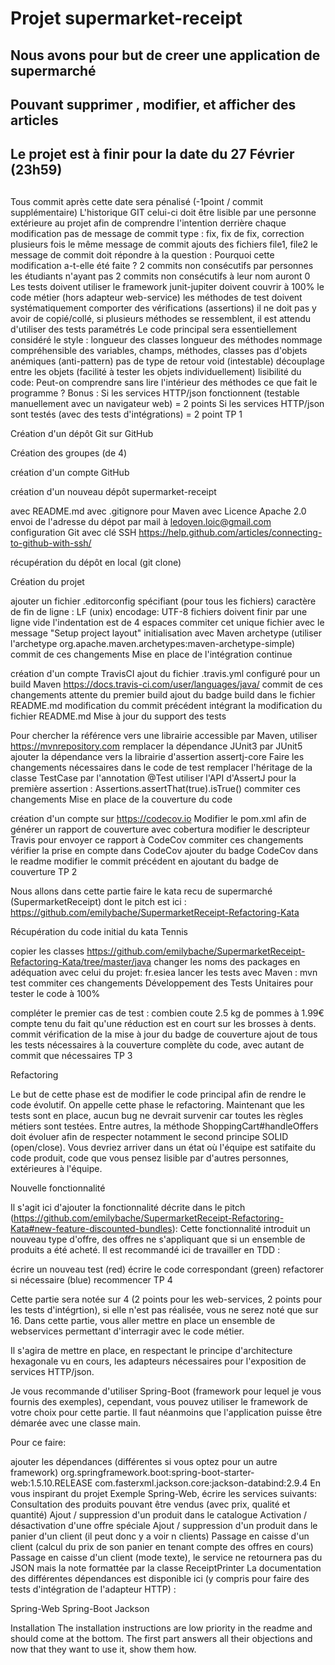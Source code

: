 # Projet supermarket-receipt
## Nous avons pour but de creer une application de supermarché 
## Pouvant supprimer , modifier, et afficher des articles 
## Le projet est à finir pour la date du 27 Février (23h59)
## 
Tous commit après cette date sera pénalisé (-1point / commit supplémentaire) L'historique GIT celui-ci doit être lisible par une personne extérieure au projet afin de comprendre l'intention derrière chaque modification pas de message de commit type : fix, fix de fix, correction plusieurs fois le même message de commit ajouts des fichiers file1, file2 le message de commit doit répondre à la question : Pourquoi cette modification a-t-elle été faite ? 2 commits non consécutifs par personnes les étudiants n'ayant pas 2 commits non consécutifs à leur nom auront 0 Les tests doivent utiliser le framework junit-jupiter doivent couvrir à 100% le code métier (hors adapteur web-service) les méthodes de test doivent systématiquement comporter des vérifications (assertions) il ne doit pas y avoir de copié/collé, si plusieurs méthodes se ressemblent, il est attendu d'utiliser des tests paramétrés Le code principal sera essentiellement considéré le style : longueur des classes longueur des méthodes nommage compréhensible des variables, champs, méthodes, classes pas d'objets anémiques (anti-pattern) pas de type de retour void (intestable) découplage entre les objets (facilité à tester les objets individuellement) lisibilité du code: Peut-on comprendre sans lire l'intérieur des méthodes ce que fait le programme ? Bonus : Si les services HTTP/json fonctionnent (testable manuellement avec un navigateur web) = 2 points Si les services HTTP/json sont testés (avec des tests d'intégrations) = 2 point TP 1

Création d'un dépôt Git sur GitHub

Création des groupes (de 4)

création d'un compte GitHub

création d'un nouveau dépôt supermarket-receipt

avec README.md avec .gitignore pour Maven avec Licence Apache 2.0 envoi de l'adresse du dépot par mail à ledoyen.loic@gmail.com configuration Git avec clé SSH https://help.github.com/articles/connecting-to-github-with-ssh/

récupération du dépôt en local (git clone)

Création du projet

ajouter un fichier .editorconfig spécifiant (pour tous les fichiers) caractère de fin de ligne : LF (unix) encodage: UTF-8 fichiers doivent finir par une ligne vide l'indentation est de 4 espaces commiter cet unique fichier avec le message "Setup project layout" initialisation avec Maven archetype (utiliser l'archetype org.apache.maven.archetypes:maven-archetype-simple) commit de ces changements Mise en place de l'intégration continue

création d'un compte TravisCI ajout du fichier .travis.yml configuré pour un build Maven https://docs.travis-ci.com/user/languages/java/ commit de ces changements attente du premier build ajout du badge build dans le fichier README.md modification du commit précédent intégrant la modification du fichier README.md Mise à jour du support des tests

Pour chercher la référence vers une librairie accessible par Maven, utiliser https://mvnrepository.com remplacer la dépendance JUnit3 par JUnit5 ajouter la dépendance vers la librairie d'assertion assertj-core Faire les changements nécessaires dans le code de test remplacer l'héritage de la classe TestCase par l'annotation @Test utiliser l'API d'AssertJ pour la première assertion : Assertions.assertThat(true).isTrue() commiter ces changements Mise en place de la couverture du code

création d'un compte sur https://codecov.io Modifier le pom.xml afin de générer un rapport de couverture avec cobertura modifier le descripteur Travis pour envoyer ce rapport à CodeCov commiter ces changements vérifier la prise en compte dans CodeCov ajouter du badge CodeCov dans le readme modifier le commit précédent en ajoutant du badge de couverture TP 2

Nous allons dans cette partie faire le kata recu de supermarché (SupermarketReceipt) dont le pitch est ici : https://github.com/emilybache/SupermarketReceipt-Refactoring-Kata

Récupération du code initial du kata Tennis

copier les classes https://github.com/emilybache/SupermarketReceipt-Refactoring-Kata/tree/master/java changer les noms des packages en adéquation avec celui du projet: fr.esiea lancer les tests avec Maven : mvn test commiter ces changements Développement des Tests Unitaires pour tester le code à 100%

compléter le premier cas de test : combien coute 2.5 kg de pommes à 1.99€ compte tenu du fait qu'une réduction est en court sur les brosses à dents. commit vérification de la mise à jour du badge de couverture ajout de tous les tests nécessaires à la couverture complète du code, avec autant de commit que nécessaires TP 3

Refactoring

Le but de cette phase est de modifier le code principal afin de rendre le code évolutif. On appelle cette phase le refactoring. Maintenant que les tests sont en place, aucun bug ne devrait survenir car toutes les règles métiers sont testées. Entre autres, la méthode ShoppingCart#handleOffers doit évoluer afin de respecter notamment le second principe SOLID (open/close). Vous devriez arriver dans un état où l'équipe est satifaite du code produit, code que vous pensez lisible par d'autres personnes, extérieures à l'équipe.

Nouvelle fonctionnalité

Il s'agit ici d'ajouter la fonctionnalité décrite dans le pitch (https://github.com/emilybache/SupermarketReceipt-Refactoring-Kata#new-feature-discounted-bundles): Cette fonctionnalité introduit un nouveau type d'offre, des offres ne s'appliquant que si un ensemble de produits a été acheté. Il est recommandé ici de travailler en TDD :

écrire un nouveau test (red) écrire le code correspondant (green) refactorer si nécessaire (blue) recommencer TP 4

Cette partie sera notée sur 4 (2 points pour les web-services, 2 points pour les tests d'intégrtion), si elle n'est pas réalisée, vous ne serez noté que sur 16. Dans cette partie, vous aller mettre en place un ensemble de webservices permettant d'interragir avec le code métier.

Il s'agira de mettre en place, en respectant le principe d'architecture hexagonale vu en cours, les adapteurs nécessaires pour l'exposition de services HTTP/json.

Je vous recommande d'utiliser Spring-Boot (framework pour lequel je vous fournis des exemples), cependant, vous pouvez utiliser le framework de votre choix pour cette partie. Il faut néanmoins que l'application puisse être démarée avec une classe main.

Pour ce faire:

ajouter les dépendances (différentes si vous optez pour un autre framework) org.springframework.boot:spring-boot-starter-web:1.5.10.RELEASE com.fasterxml.jackson.core:jackson-databind:2.9.4 En vous inspirant du projet Exemple Spring-Web, écrire les services suivants: Consultation des produits pouvant être vendus (avec prix, qualité et quantité) Ajout / suppression d'un produit dans le catalogue Activation / désactivation d'une offre spéciale Ajout / suppression d'un produit dans le panier d'un client (il peut donc y a voir n clients) Passage en caisse d'un client (calcul du prix de son panier en tenant compte des offres en cours) Passage en caisse d'un client (mode texte), le service ne retournera pas du JSON mais la note formattée par la classe ReceiptPrinter La documentation des différentes dépendances est disponible ici (y compris pour faire des tests d'intégration de l'adapteur HTTP) :

Spring-Web Spring-Boot Jackson

Installation
The installation instructions are low priority in the readme and should come at the bottom. The first part answers all their objections and now that they want to use it, show them how.
